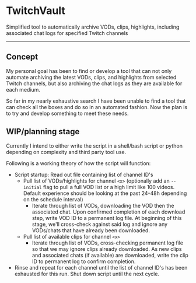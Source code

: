 # TwitchVault
Simplified tool to automatically archive VODs, clips, highlights, including associated chat logs for specified Twitch channels
***
## Concept
My personal goal has been to find or develop a tool that can not only automate archiving the latest VODs, clips, and highlights from selected Twitch channels, but also archiving the chat logs as they are available for each medium.

So far in my nearly exhaustive search I have been unable to find a tool that can check all the boxes and do so in an automated fashion. Now the plan is to try and develop something to meet these needs.
## WIP/planning stage
Currently I intend to either write the script in a shell/bash script or python depending on complexity and third party tool use.

Following is a working theory of how the script will function:

* Script startup: Read out file containing list of channel ID's
  * Pull list of VODs/highlights for channel `<x>` (optionally add an `--initial` flag to pull a full VOD list or a high limit like 100 videos. Default experience should be looking at the past 24-48h depending on the schedule interval)
    * Iterate through list of VODs, downloading the VOD then the associated chat. Upon confirmed completion of each download step, write VOD ID to a permanent log file. At beginning of this stage, we'll cross-check against said log and ignore any VODs/chats that have already been downloaded.
  * Pull list of available clips for channel `<x>`
    * Iterate through list of VODs, cross-checking permanent log file so that we may ignore clips already downloaded. As new clips and associated chats (if available) are downloaded, write the clip ID to permanent log to confirm completion.
* Rinse and repeat for each channel until the list of channel ID's has been exhausted for this run. Shut down script until the next cycle.